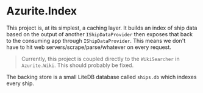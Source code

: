 # Azurite.Index

This project is, at its simplest, a caching layer. It builds an index of ship data based on the output of another `IShipDataProvider` then exposes that back to the consuming app through `IShipDataProvider`. This means we don't have to hit web servers/scrape/parse/whatever on every request.

> Currently, this project is coupled directly to the `WikiSearcher` in `Azurite.Wiki`. This should probably be fixed.

The backing store is a small LiteDB database called `ships.db` which indexes every ship.